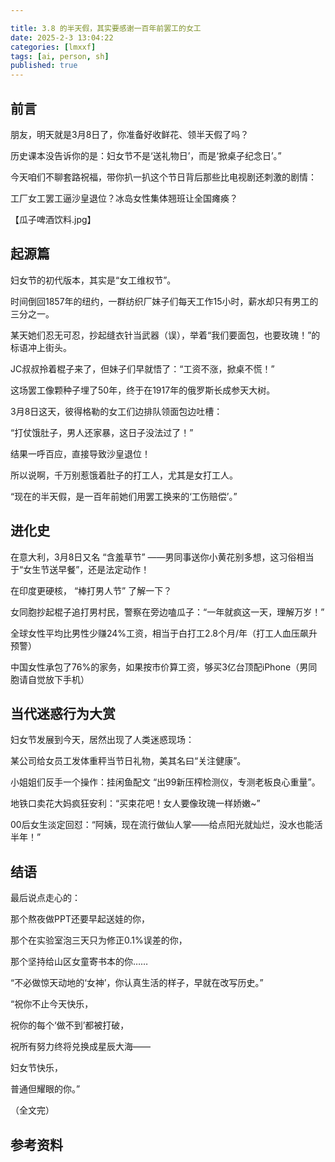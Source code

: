 ```yaml
---

title: 3.8 的半天假，其实要感谢一百年前罢工的女工
date: 2025-2-3 13:04:22 
categories: [lmxxf]
tags: [ai, person, sh]
published: true
---
```


## 前言

朋友，明天就是3月8日了，你准备好收鲜花、领半天假了吗？  

历史课本没告诉你的是：妇女节不是‘送礼物日’，而是‘掀桌子纪念日’。”

今天咱们不聊套路祝福，带你扒一扒这个节日背后那些比电视剧还刺激的剧情：

工厂女工罢工逼沙皇退位？冰岛女性集体翘班让全国瘫痪？  

【瓜子啤酒饮料.jpg】

## 起源篇

妇女节的初代版本，其实是“女工维权节”。  

时间倒回1857年的纽约，一群纺织厂妹子们每天工作15小时，薪水却只有男工的三分之一。

某天她们忍无可忍，抄起缝衣针当武器（误），举着“我们要面包，也要玫瑰！”的标语冲上街头。  

JC叔叔拎着棍子来了，但妹子们早就悟了：“工资不涨，掀桌不慌！”  

这场罢工像颗种子埋了50年，终于在1917年的俄罗斯长成参天大树。

3月8日这天，彼得格勒的女工们边排队领面包边吐槽：

“打仗饿肚子，男人还家暴，这日子没法过了！”

结果一呼百应，直接导致沙皇退位！  

所以说啊，千万别惹饿着肚子的打工人，尤其是女打工人。  

“现在的半天假，是一百年前她们用罢工换来的‘工伤赔偿’。”

## 进化史

在意大利，3月8日又名 “含羞草节” ——男同事送你小黄花别多想，这习俗相当于“女生节送早餐”，还是法定动作！  

在印度更硬核， “棒打男人节” 了解一下？

女同胞抄起棍子追打男村民，警察在旁边嗑瓜子：“一年就疯这一天，理解万岁！”  

全球女性平均比男性少赚24%工资，相当于白打工2.8个月/年（打工人血压飙升预警）  

中国女性承包了76%的家务，如果按市价算工资，够买3亿台顶配iPhone（男同胞请自觉放下手机）  

## 当代迷惑行为大赏

妇女节发展到今天，居然出现了人类迷惑现场：  

某公司给女员工发体重秤当节日礼物，美其名曰“关注健康”。

小姐姐们反手一个操作：挂闲鱼配文 “出99新压榨检测仪，专测老板良心重量”。 
  
地铁口卖花大妈疯狂安利：“买束花吧！女人要像玫瑰一样娇嫩~”  

00后女生淡定回怼：“阿姨，现在流行做仙人掌——给点阳光就灿烂，没水也能活半年！”  


## 结语 

最后说点走心的：

那个熬夜做PPT还要早起送娃的你，  

那个在实验室泡三天只为修正0.1%误差的你，  

那个坚持给山区女童寄书本的你……  

“不必做惊天动地的‘女神’，你认真生活的样子，早就在改写历史。”  

“祝你不止今天快乐， 

祝你的每个‘做不到’都被打破， 

祝所有努力终将兑换成星辰大海——  

妇女节快乐，  

普通但耀眼的你。”  

（全文完）  

## 参考资料




